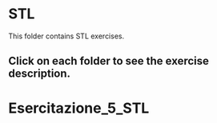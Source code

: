 # STL

This folder contains STL exercises.

## Click on each folder to see the exercise description.
# Esercitazione_5_STL
